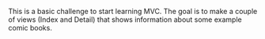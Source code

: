 This is a basic challenge to start learning MVC.  The goal is to make a couple of views (Index and Detail) that shows information about some example comic books.